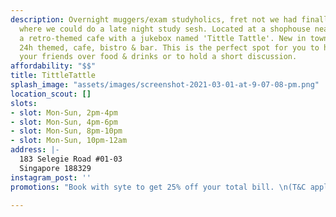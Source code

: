```yaml
---
description: Overnight muggers/exam studyholics, fret not we had finally found a place
  where we could do a late night study sesh. Located at a shophouse near Rochor, sits
  a retro-themed cafe with a jukebox named 'Tittle Tattle'. New in town with their
  24h themed, cafe, bistro & bar. This is the perfect spot for you to hangout with
  your friends over food & drinks or to hold a short discussion.
affordability: "$$"
title: TittleTattle
splash_image: "assets/images/screenshot-2021-03-01-at-9-07-08-pm.png"
location_scout: []
slots:
- slot: Mon-Sun, 2pm-4pm
- slot: Mon-Sun, 4pm-6pm
- slot: Mon-Sun, 8pm-10pm
- slot: Mon-Sun, 10pm-12am
address: |-
  183 Selegie Road #01-03
  Singapore 188329
instagram_post: ''
promotions: "Book with syte to get 25% off your total bill. \n(T&C applies)"

---
```

